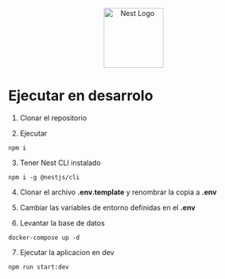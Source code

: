 <p align="center">
  <a href="http://nestjs.com/" target="blank"><img src="https://nestjs.com/img/logo-small.svg" width="120" alt="Nest Logo" /></a>
</p>

# Ejecutar en desarrolo

1. Clonar el repositorio

2. Ejecutar
```
npm i
```

3. Tener Nest CLI instalado
```
npm i -g @nestjs/cli
```

4. Clonar el archivo __.env.template__ y renombrar la copia a __.env__

5. Cambiar las variables de entorno definidas en el __.env__

6. Levantar la base de datos
```
docker-compose up -d
```

7. Ejecutar la aplicacion en dev
```
npm run start:dev
```